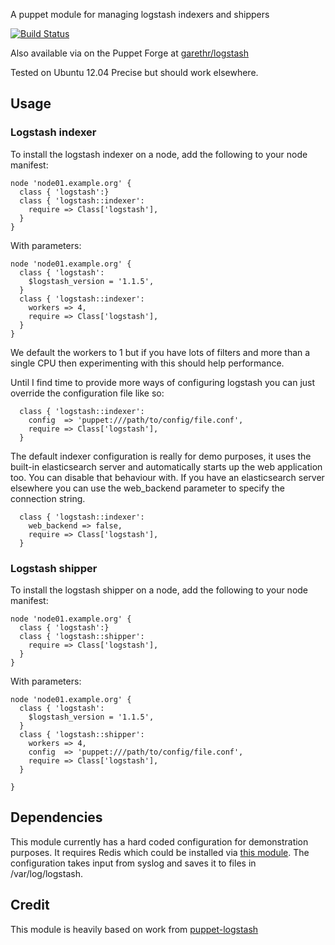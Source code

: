 A puppet module for managing logstash indexers and shippers

[![Build Status](https://secure.travis-ci.org/garethr/garethr-logstash.png)](http://travis-ci.org/garethr/garethr-logstash)

Also available via on the Puppet Forge at
[garethr/logstash](http://forge.puppetlabs.com/garethr/logstash)

Tested on Ubuntu 12.04 Precise but should work elsewhere.

## Usage

### Logstash indexer

To install the logstash indexer on a node, add the following to your node manifest:

    node 'node01.example.org' {
      class { 'logstash':}
      class { 'logstash::indexer':
        require => Class['logstash'],
      }
    }

With parameters:

    node 'node01.example.org' {
      class { 'logstash':
        $logstash_version = '1.1.5',
      }
      class { 'logstash::indexer':
        workers => 4,
        require => Class['logstash'],
      }
    }

We default the workers to 1 but if you have lots of filters and more
than a single CPU then experimenting with this should help performance.

Until I find time to provide more ways of configuring logstash you can
just override the configuration file like so:

      class { 'logstash::indexer':
        config  => 'puppet:///path/to/config/file.conf',
        require => Class['logstash'],
      }

The default indexer configuration is really for demo purposes, it uses
the built-in elasticsearch server and automatically starts up the web
application too. You can disable that behaviour with. If you have an
elasticsearch server elsewhere you can use the web_backend parameter to
specify the connection string.
      
      class { 'logstash::indexer':
        web_backend => false,
        require => Class['logstash'],
      }

### Logstash shipper

To install the logstash shipper on a node, add the following to your node manifest:

    node 'node01.example.org' {
      class { 'logstash':}
      class { 'logstash::shipper':
        require => Class['logstash'],
      }
    }

With parameters:

    node 'node01.example.org' {
      class { 'logstash':
        $logstash_version = '1.1.5',
      }
      class { 'logstash::shipper':
        workers => 4,
        config  => 'puppet:///path/to/config/file.conf',
        require => Class['logstash'],
      }

    }

## Dependencies 

This module currently has a hard coded configuration for demonstration
purposes. It requires Redis which could be installed via [this
module](https://forge.puppetlabs.com/thomasvandoren/redis). The
configuration takes input from syslog and saves it to files in
/var/log/logstash.

## Credit

This module is heavily based on work from
[puppet-logstash](https://github.com/pkhamre/puppet-logstash)

